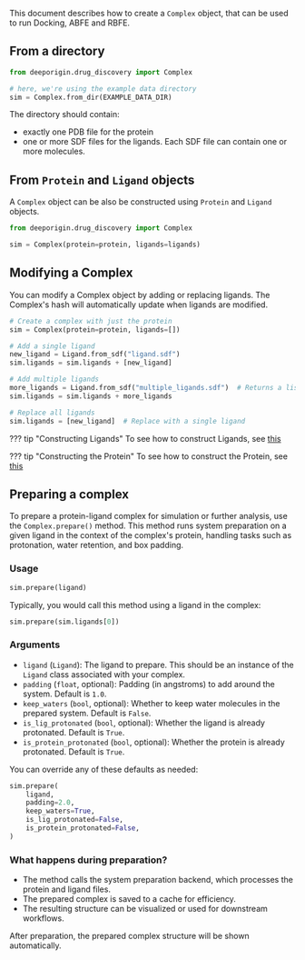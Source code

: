 This document describes how to create a `Complex` object, that can be used to run Docking, ABFE and RBFE. 

## From a directory 

```python
from deeporigin.drug_discovery import Complex

# here, we're using the example data directory
sim = Complex.from_dir(EXAMPLE_DATA_DIR)
```

The directory should contain:

- exactly one PDB file for the protein
- one or more SDF files for the ligands. Each SDF file can contain one or more molecules.

## From `Protein` and `Ligand` objects

A `Complex` object can be also be constructed using `Protein` and `Ligand` objects. 

```python
from deeporigin.drug_discovery import Complex

sim = Complex(protein=protein, ligands=ligands)
```

## Modifying a Complex

You can modify a Complex object by adding or replacing ligands. The Complex's hash will automatically update when ligands are modified.

```python
# Create a complex with just the protein
sim = Complex(protein=protein, ligands=[])

# Add a single ligand
new_ligand = Ligand.from_sdf("ligand.sdf")
sim.ligands = sim.ligands + [new_ligand]

# Add multiple ligands
more_ligands = Ligand.from_sdf("multiple_ligands.sdf")  # Returns a list if file contains multiple molecules
sim.ligands = sim.ligands + more_ligands

# Replace all ligands
sim.ligands = [new_ligand]  # Replace with a single ligand
```

??? tip "Constructing Ligands"
    To see how to construct Ligands, see [this](./ligands.md)

??? tip "Constructing the Protein"
    To see how to construct the Protein, see [this](./proteins.md)

## Preparing a complex

To prepare a protein-ligand complex for simulation or further analysis, use the `Complex.prepare()` method. This method runs system preparation on a given ligand in the context of the complex's protein, handling tasks such as protonation, water retention, and box padding.

### Usage

```python
sim.prepare(ligand)
```

Typically, you would call this method using a ligand in the complex:

```python
sim.prepare(sim.ligands[0])
```

### Arguments

- `ligand` (`Ligand`): The ligand to prepare. This should be an instance of the `Ligand` class associated with your complex.
- `padding` (`float`, optional): Padding (in angstroms) to add around the system. Default is `1.0`.
- `keep_waters` (`bool`, optional): Whether to keep water molecules in the prepared system. Default is `False`.
- `is_lig_protonated` (`bool`, optional): Whether the ligand is already protonated. Default is `True`.
- `is_protein_protonated` (`bool`, optional): Whether the protein is already protonated. Default is `True`.

You can override any of these defaults as needed:

```python
sim.prepare(
    ligand,
    padding=2.0,
    keep_waters=True,
    is_lig_protonated=False,
    is_protein_protonated=False,
)
```

### What happens during preparation?

- The method calls the system preparation backend, which processes the protein and ligand files.
- The prepared complex is saved to a cache for efficiency.
- The resulting structure can be visualized or used for downstream workflows.

After preparation, the prepared complex structure will be shown automatically.

